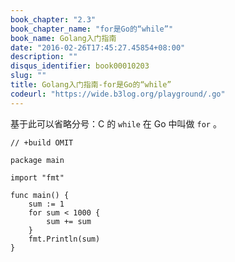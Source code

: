 ```yaml
---
book_chapter: "2.3"
book_chapter_name: "for是Go的“while”"
book_name: Golang入门指南
date: "2016-02-26T17:45:27.45854+08:00"
description: ""
disqus_identifier: book00010203
slug: ""
title: Golang入门指南-for是Go的“while”
codeurl: "https://wide.b3log.org/playground/.go"
---
```





基于此可以省略分号：C 的 `while` 在 Go 中叫做 `for` 。

```
// +build OMIT

package main

import "fmt"

func main() {
	sum := 1
	for sum < 1000 {
		sum += sum
	}
	fmt.Println(sum)
}

```

